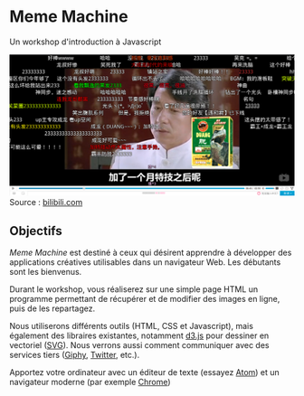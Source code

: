 # Meme Machine

Un workshop d'introduction à Javascript

![Duang](DuangMachine.png)
Source : [bilibili.com](http://www.bilibili.com/video/av2023391/)


## Objectifs

*Meme Machine* est destiné à ceux qui désirent apprendre à développer des applications créatives utilisables dans un navigateur Web. Les débutants sont les bienvenus.

Durant le workshop, vous réaliserez sur une simple page HTML un programme permettant de récupérer et de modifier des images en ligne, puis de les repartagez.

Nous utiliserons différents outils (HTML, CSS et Javascript), mais également des libraires existantes, notamment [d3.js](http://d3js.org) pour dessiner en vectoriel ([SVG](https://fr.wikipedia.org/wiki/Scalable_Vector_Graphics)). Nous verrons aussi comment communiquer avec des services tiers ([Giphy](https://github.com/Giphy/GiphyAPI), [Twitter](https://dev.twitter.com/rest/public), etc.).

Apportez votre ordinateur avec un éditeur de texte (essayez [Atom](http://atom.io)) et un navigateur moderne (par exemple [Chrome](http://chrome.google.com))
